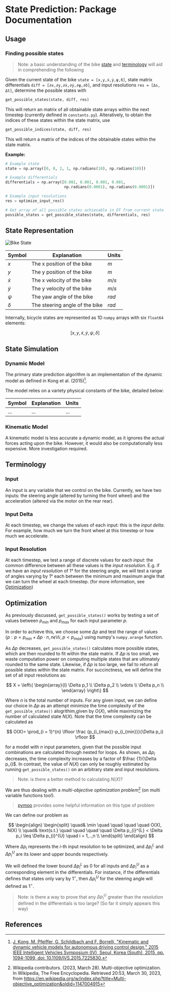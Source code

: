 # State Prediction: Package Documentation

## Usage

### Finding possible states

> Note: a basic understanding of the bike [state](#state-representation)
> and [terminology](#terminology) will aid in comprehending the following

Given the current state of the bike `state = [x,y,ẋ,ẏ,ψ,δ]`, state matrix
differentials `diff = [∂x,∂y,∂ẋ,∂ẏ,∂ψ,∂δ]`, and input resolutions
`res = [Δs, Δt]`, determine the possible states with

```python
get_possible_states(state, diff, res)
```

This will return an matrix of all obtainable state arrays within the next
timestep (currently defined in `constants.py`). Alteratively, to obtain the
indices of these states within the state matrix, use

```python
get_possible_indices(state, diff, res)
```

This will return a matrix of the indices of the obtainable states within the
state matrix.

**Example:**

```python
# Example state
state = np.array([0, 0, 2, 1, np.radians(10), np.radians(10)])

# Example differentials
differentials = np.array([0.001, 0.001, 0.001, 0.001,
                          np.radians(0.0001), np.radians(0.0001)])

# Example input resolutions
res = optimize_input_res()

# Get array of all possible states achievable in DT from current state
possible_states = get_possible_states(state, differentials, res)
```

## State Representation

![Bike State](../../assets/bike-state.png)

<center>

| Symbol    | Explanation                    | Units |
| --------- | ------------------------------ | ----- |
| $x$       | The x position of the bike     | $m$   |
| $y$       | The y position of the bike     | $m$   |
| $\dot{x}$ | The x velocity of the bike     | $m/s$ |
| $\dot{y}$ | The y velocity of the bike     | $m/s$ |
| $\psi$    | The yaw angle of the bike      | $rad$ |
| $\delta$  | The steering angle of the bike | $rad$ |

</center>

Internally, bicycle states are represented as 1D `numpy` arrays with six
`float64` elements:

$$[x, y, \dot{x}, \dot{y}, \psi, \delta]$$

## State Simulation

### Dynamic Model

The primary state prediction algorithm is an implementation of the dynamic model
as defined in Kong et al. (2015)[^1].

The model relies on a variety physical constants of the bike, detailed below:

<center>

| Symbol | Explanation | Units |
| ------ | ----------- | ----- |
| $...$  | ...         | ...   |

</center>

### Kinematic Model

A kinematic model is less accurate a dynamic model, as it ignores the
actual forces acting upon the bike. However, it would also be computationally
less expensive. More investigation required.

## Terminology

### Input

An input is any variable that we control on the bike. Currently, we have two
inputs: the steering angle (altered by turning the front wheel) and the
acceleration (altered via the motor on the rear rear).

### Input Delta

At each timestep, we change the values of each input: this is the *input
delta*. For example, how much we turn the front wheel at this timestep or how
much we accelerate.

### Input Resolution

At each timestep, we test a range of discrete values for each *input*: the
common difference between all these values is the *input resolution*.
E.g. if we have an *input resolution* of 1&deg; for the steering angle, we will
test a range of angles varying by 1&deg; each between the
minimum and maximum angle that we can turn the wheel at each timestep. (for more
information, see [Optimization](#optimization))

## Optimization

As previously discussed, `get_possible_states()` works by testing a set of
values between $p_{min}$ and $p_{max}$ for each input parameter $p$.

In order to achieve this, we choose some $\Delta p$ and test the range of values
$\{p : p = p_{min} + \Delta p \cdot n, n \epsilon \mathbb{W}, p < p_{max}\}$
using numpy's `numpy.arange` function.

As $\Delta p$ decreases, `get_possible_states()` calculates more possible
states, which are then rounded to fit within the state matrix. If $\Delta p$  is
too small, we waste computation power on computing multiple states that are
ultimately rounded to the same state. Likewise, if $\Delta p$ is too large, we
fail to return all possible states within the state matrix. For succinctness, we
will define the set of all input resolutions as:

$$
X = \left\{
    \begin{array}{l}
        \Delta p_1 \\
        \Delta p_2 \\
        \vdots     \\
        \Delta p_n \\
    \end{array}
\right\}
$$

Where $n$ is the total number of inputs. For any given input, we can define our
choice in $\Delta p$ as an attempt minimize the time complexity of the
`get_possible_states()` alogrithim,given by $O(X)$, while maximizing the number
of calculated state $N(X)$. Note that the time complexity can be calculated as

$$
O(X)= \prod_{i = 1}^{n}
\lfloor
  \frac {p_{i_{max}}-p_{i_{min}}}{\Delta p_i}
\rfloor
$$

for a model with $n$ input parameters, given that the possible input
combinations are calculated through nested for loops. As shown, as $\Delta p_i$
decreases, the time complexity increases by a factor of $\frac {1}{\Delta p_i}$.
In contrast, the value of $N(X)$ can only be roughly estimated by running
`get_possible_states()` on an arbitrary state and input resolutions.

> Note: is there a better method to calculating $N(X)$?

We are thus dealing with a *multi-objective optimization problem*[^2] (on multi
variable functions too!).

> [pymoo](https://pymoo.org/getting_started/preface.html) provides some helpful
> information on this type of problem

We can define our problem as

$$
\begin{align}
\begin{split}
\quad& \min \quad \quad \quad \quad O(X), N(X) \\
\quad& \text{s.t.} \quad \quad \quad \quad \Delta p_{i}^{L} < \Delta p_i \leq \Delta p_{i}^{U}  \quad i = 1,..,n \\
\end{split}
\end{align}
$$

Where $\Delta p_i$ represents the $i$-th input resolution to be optimized, and
$\Delta p_{i}^{L}$ and $\Delta p_{i}^{U}$ are its lower and upper bounds
respectively.

We will defined the lower bound $\Delta p_{i}^{L}$ as $0$ for all inputs and
$\Delta p_{i}^{U}$ as a corresponding element in the differentials. For
instance, if the differentials defines that states only vary by $1^{\circ}$,
then $\Delta p_{i}^{U}$ for the steering angle will defined as $1^{\circ}$.

> Note: is there a way to prove that any $\Delta p_{i}^{U}$ greater than the
> resolution defined in the differentials is too large? (So far it simply
> appears this way)

## References

[^1]: [J. Kong, M. Pfeiffer, G. Schildbach and F. Borrelli, "Kinematic and dynamic vehicle models for autonomous driving control design," 2015 IEEE Intelligent Vehicles Symposium (IV), Seoul, Korea (South), 2015, pp. 1094-1099, doi: 10.1109/IVS.2015.7225830.](https://ieeexplore.ieee.org/document/7225830)
[^2]: Wikipedia contributors. (2023, March 28). Multi-objective optimization. In Wikipedia, The Free Encyclopedia. Retrieved 20:53, March 30, 2023, from https://en.wikipedia.org/w/index.php?title=Multi-objective_optimization&oldid=1147004915
